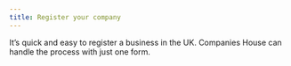 ```yaml
---
title: Register your company
---
```


It’s quick and easy to register a business in the UK. Companies House can handle the process with just one form. 